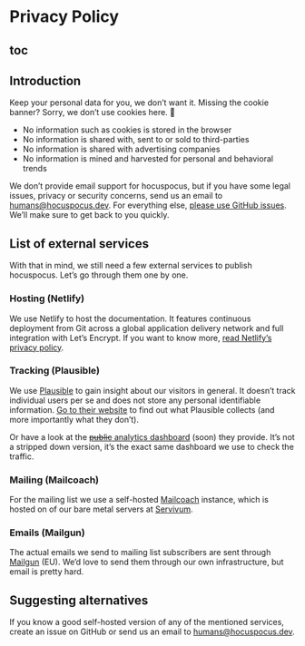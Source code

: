 # Privacy Policy

## toc

## Introduction
Keep your personal data for you, we don’t want it. Missing the cookie banner? Sorry, we don’t use cookies here. 🍪

* No information such as cookies is stored in the browser
* No information is shared with, sent to or sold to third-parties
* No information is shared with advertising companies
* No information is mined and harvested for personal and behavioral trends

We don’t provide email support for hocuspocus, but if you have some legal issues, privacy or security concerns, send us an email to [humans@hocuspocus.dev](mailto:humans@hocuspocus.dev). For everything else, [please use GitHub issues](https://github.com/ueberdosis/hocuspocus-issues/issues). We’ll make sure to get back to you quickly.

## List of external services
With that in mind, we still need a few external services to publish hocuspocus. Let’s go through them one by one.

### Hosting (Netlify)
We use Netlify to host the documentation. It features continuous deployment from Git across a global application delivery network and full integration with Let’s Encrypt. If you want to know more, [read Netlify’s privacy policy](https://www.netlify.com/privacy/).

### Tracking (Plausible)
We use [Plausible](https://plausible.io/) to gain insight about our visitors in general. It doesn’t track individual users per se and does not store any personal identifiable information. [Go to their website](https://plausible.io/) to find out what Plausible collects (and more importantly what they don’t).

Or have a look at the [~~public~~ analytics dashboard](https://plausible.io/hocuspocus.dev) (soon) they provide. It’s not a stripped down version, it’s the exact same dashboard we use to check the traffic.

<!-- ### Search (Algolia)
We use [Algolia DocSearch](https://docsearch.algolia.com/) to offer search functionality for the documentation. They crawl the same pages as you see once every day. If you click on the search field on top of this page, their search interface pops up.

If you want to know more about what data they collect and process, [read their privacy policy](https://www.algolia.com/policies/privacy/). -->

### Mailing (Mailcoach)
For the mailing list we use a self-hosted [Mailcoach](https://mailcoach.app/) instance, which is hosted on of our bare metal servers at [Servivum](https://www.servivum.com/).

### Emails (Mailgun)
The actual emails we send to mailing list subscribers are sent through [Mailgun](https://www.mailgun.com/) (EU). We’d love to send them through our own infrastructure, but email is pretty hard.

## Suggesting alternatives
If you know a good self-hosted version of any of the mentioned services, create an issue on GitHub or send us an email to [humans@hocuspocus.dev](mailto:humans@hocuspocus.dev).
